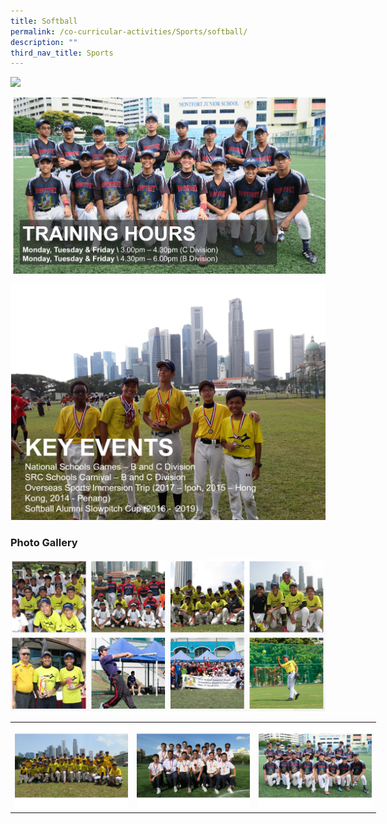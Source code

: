 ```yaml
---
title: Softball
permalink: /co-curricular-activities/Sports/softball/
description: ""
third_nav_title: Sports
---
```

![](/images/sb1.png)

![](/images/Softball.png)

![](/images/sb4.png)

### Photo Gallery

![](/images/sb.png)

<table style="undefined;table-layout: fixed; width: 585px">
<colgroup>
<col style="width: 195px">
<col style="width: 195px">
<col style="width: 195px">
</colgroup>
<tbody>
  <tr>
    <td><img src="/images/sb5.jpeg"></td>
    <td><img src="/images/sb6.jpeg"></td>
    <td><img src="/images/sb7.jpeg"></td>
  </tr>
</tbody>
</table>
